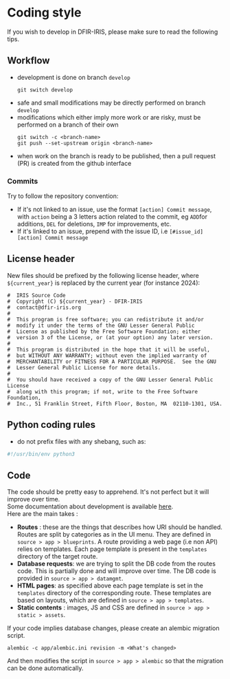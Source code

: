 # Coding style 

If you wish to develop in DFIR-IRIS, please make sure to read the following tips.

## Workflow

- development is done on branch `develop`
  ```
  git switch develop
  ```
- safe and small modifications may be directly performed on branch `develop`
- modifications which either imply more work or are risky, must be performed on a branch of their own
  ```
  git switch -c <branch-name>
  git push --set-upstream origin <branch-name>
  ```
- when work on the branch is ready to be published, then a pull request (PR) is created from the github interface

### Commits
Try to follow the repository convention:

- If it's not linked to an issue, use the format `[action] Commit message`, with `action` being a 3 letters action related to the commit, eg `ADD`for additions, `DEL` for deletions, `IMP` for improvements, etc.
- If it's linked to an issue, prepend with the issue ID, i.e `[#issue_id][action] Commit message`

## License header

New files should be prefixed by the following license header, where `${current_year}` is replaced by the current year
(for instance 2024):
```
#  IRIS Source Code
#  Copyright (C) ${current_year} - DFIR-IRIS
#  contact@dfir-iris.org
#
#  This program is free software; you can redistribute it and/or
#  modify it under the terms of the GNU Lesser General Public
#  License as published by the Free Software Foundation; either
#  version 3 of the License, or (at your option) any later version.
#
#  This program is distributed in the hope that it will be useful,
#  but WITHOUT ANY WARRANTY; without even the implied warranty of
#  MERCHANTABILITY or FITNESS FOR A PARTICULAR PURPOSE.  See the GNU
#  Lesser General Public License for more details.
#
#  You should have received a copy of the GNU Lesser General Public License
#  along with this program; if not, write to the Free Software Foundation,
#  Inc., 51 Franklin Street, Fifth Floor, Boston, MA  02110-1301, USA.
```

## Python coding rules

* do not prefix files with any shebang, such as:
```python
#!/usr/bin/env python3
```

## Code
The code should be pretty easy to apprehend. It's not perfect but it will improve over time.   
Some documentation about development is available [here](https://docs.dfir-iris.org/development/).   
Here are the main takes : 

- **Routes** : these are the things that describes how URI should be handled. Routes are split by categories as in the UI menu. 
They are defined in `source > app > blueprints`. A route providing a web page (i.e non API) relies on templates. 
Each page template is present in the `templates` directory of the target route. 
- **Database requests**: we are trying to split the DB code from the routes code. This is partially done and will improve over time. The DB code is provided in `source > app > datamgmt`.
- **HTML pages**: as specified above each page template is set in the `templates` directory of the corresponding route. These templates are based on layouts, which are defined in `source > app > templates`. 
- **Static contents** : images, JS and CSS are defined in `source > app > static > assets`.

If your code implies database changes, please create an alembic migration script.  
```
alembic -c app/alembic.ini revision -m <What's changed>
```
And then modifies the script in `source > app > alembic` so that the migration can be done automatically.  
